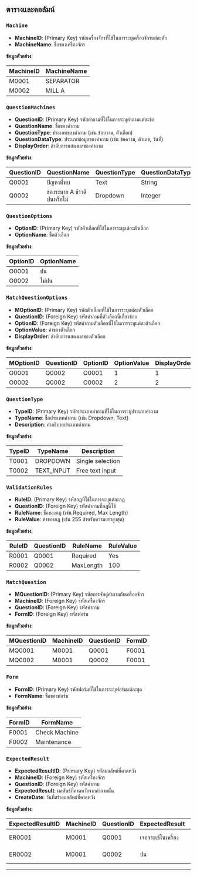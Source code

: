 ## ตารางและคอลัมน์

### `Machine`
- **MachineID**: (Primary Key) รหัสเครื่องจักรที่ใช้ในการระบุเครื่องจักรแต่ละตัว
- **MachineName**: ชื่อของเครื่องจักร

**ข้อมูลตัวอย่าง:**

| MachineID | MachineName |
|-----------|-------------|
| M0001         | SEPARATOR |
| M0002         | MILL A   |

### `QuestionMachines`
- **QuestionID**: (Primary Key) รหัสคำถามที่ใช้ในการระบุคำถามแต่ละข้อ
- **QuestionName**: ชื่อของคำถาม
- **QuestionType**: ประเภทของคำถาม (เช่น ข้อความ, ตัวเลือก)
- **QuestionDataType**: ประเภทข้อมูลของคำถาม (เช่น ข้อความ, ตัวเลข, วันที่)
- **DisplayOrder**: ลำดับการแสดงผลของคำถาม

**ข้อมูลตัวอย่าง:**

| QuestionID | QuestionName               | QuestionType | QuestionDataType | DisplayOrder |
|------------|----------------------------|--------------|------------------|--------------|
| Q0001          | ปัญหาที่พบ  | Text         | String           | 1            |
| Q0002          | ช่องระบาย A ข้าวดีปนหรือไม่    | Dropdown     | Integer          | 2            |

### `QuestionOptions`
- **OptionID**: (Primary Key) รหัสตัวเลือกที่ใช้ในการระบุแต่ละตัวเลือก
- **OptionName**: ชื่อตัวเลือก

**ข้อมูลตัวอย่าง:**

| OptionID | OptionName  |
|----------|------------|
|O0001        | ปน     | 
| O0002        |ไม่ปน     | 

### `MatchQuestionOptions`
- **MOptionID**: (Primary Key) รหัสตัวเลือกที่ใช้ในการระบุแต่ละตัวเลือก
- **QuestionID**: (Foreign Key) รหัสคำถามที่ตัวเลือกนี้เกี่ยวข้อง
- **OptionID**: (Foreign Key) รหัสคำถามตัวเลือกที่ใช้ในการระบุแต่ละตัวเลือก
- **OptionValue**: ค่าของตัวเลือก 
- **DisplayOrder**: ลำดับการแสดงผลของตัวเลือก

**ข้อมูลตัวอย่าง:**

| MOptionID | QuestionID | OptionID   | OptionValue | DisplayOrder |
|----------|------------|--------------|-------------|--------------|
|O0001        | Q0002          | O0001     | 1           | 1            |
| O0002        | Q0002          | O0002     | 2           | 2            |

### `QuestionType`
- **TypeID**: (Primary Key) รหัสประเภทคำถามที่ใช้ในการระบุประเภทคำถาม
- **TypeName**: ชื่อประเภทคำถาม (เช่น Dropdown, Text)
- **Description**: คำอธิบายประเภทคำถาม

**ข้อมูลตัวอย่าง:**

| TypeID | TypeName  | Description        |
|--------|-----------|--------------------|
| T0001      | DROPDOWN  | Single selection   |
| T0002      | TEXT_INPUT      | Free text input    |

### `ValidationRules`
- **RuleID**: (Primary Key) รหัสกฎที่ใช้ในการระบุแต่ละกฎ
- **QuestionID**: (Foreign Key) รหัสคำถามที่กฎนี้ใช้
- **RuleName**: ชื่อของกฎ (เช่น Required, Max Length)
- **RuleValue**: ค่าของกฎ (เช่น 255 สำหรับความยาวสูงสุด)

**ข้อมูลตัวอย่าง:**

| RuleID | QuestionID | RuleName  | RuleValue |
|--------|------------|-----------|-----------|
| R0001      | Q0001          | Required  | Yes       |
| R0002      | Q0002          | MaxLength | 100       |

### `MatchQuestion`
- **MQuestionID**: (Primary Key) รหัสการจับคู่คำถามกับเครื่องจักร
- **MachineID**: (Foreign Key) รหัสเครื่องจักร
- **QuestionID**: (Foreign Key) รหัสคำถาม
- **FormID**: (Foreign Key) รหัสฟอร์ม

**ข้อมูลตัวอย่าง:**

| MQuestionID | MachineID | QuestionID | FormID |
|-------------|-----------|------------|--------|
| MQ0001           | M0001         | Q0001          | F0001      |
| MQ0002           | M0001         | Q0002          | F0001      |

### `Form`
- **FormID**: (Primary Key) รหัสฟอร์มที่ใช้ในการระบุฟอร์มแต่ละชุด
- **FormName**: ชื่อของฟอร์ม

**ข้อมูลตัวอย่าง:**

| FormID | FormName      |
|--------|---------------|
| F0001      | Check Machine |
| F0002      | Maintenance   |

### `ExpectedResult`
- **ExpectedResultID**: (Primary Key) รหัสผลลัพธ์ที่คาดหวัง
- **MachineID**: (Foreign Key) รหัสเครื่องจักร
- **QuestionID**: (Foreign Key) รหัสคำถาม
- **ExpectedResult**: ผลลัพธ์ที่คาดหวังจากคำถามนั้น
- **CreateDate**: วันที่สร้างผลลัพธ์ที่คาดหวัง

**ข้อมูลตัวอย่าง:**

| ExpectedResultID | MachineID | QuestionID | ExpectedResult | CreateDate |
|------------------|-----------|------------|----------------|------------|
| ER0001                | M0001         | Q0001          | เจอจระเข้ในเครื่อง      | 2024-08-01 |
| ER0002                | M0001         | Q0002          | ปน      | 2024-08-01 |

---

